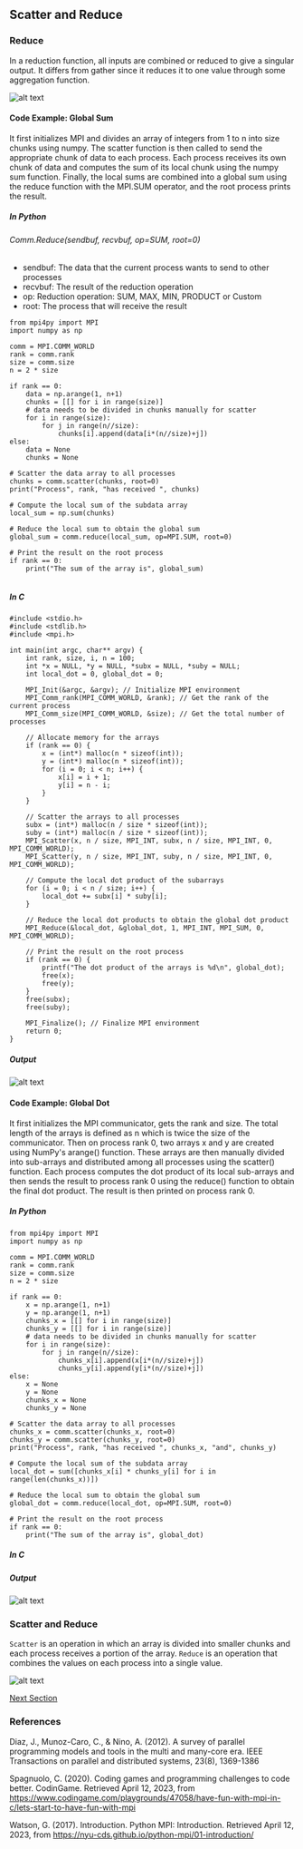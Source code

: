 ## Scatter and Reduce

### Reduce

In a reduction function, all inputs are combined or reduced to give a singular output. It differs from gather since it reduces it to one value through some aggregation function.

![alt text](https://github.com/japnitahuja/guide-to-mpi/blob/main/documentation/images/reduce.jpg)

#### Code Example: Global Sum

 It first initializes MPI and divides an array of integers from 1 to n into size chunks using numpy. The scatter function is then called to send the appropriate chunk of data to each process. Each process receives its own chunk of data and computes the sum of its local chunk using the numpy sum function. Finally, the local sums are combined into a global sum using the reduce function with the MPI.SUM operator, and the root process prints the result.

##### In Python

###### Comm.Reduce(sendbuf, recvbuf, op=SUM, root=0)
- sendbuf: The data that the current process wants to send to other processes
- recvbuf: The result of the reduction operation
- op: Reduction operation: SUM, MAX, MIN, PRODUCT or Custom
- root: The process that will receive the result

```
from mpi4py import MPI
import numpy as np

comm = MPI.COMM_WORLD
rank = comm.rank
size = comm.size
n = 2 * size

if rank == 0:
    data = np.arange(1, n+1)
    chunks = [[] for i in range(size)]
    # data needs to be divided in chunks manually for scatter
    for i in range(size):
        for j in range(n//size):
            chunks[i].append(data[i*(n//size)+j])
else:
    data = None
    chunks = None

# Scatter the data array to all processes
chunks = comm.scatter(chunks, root=0)
print("Process", rank, "has received ", chunks)

# Compute the local sum of the subdata array
local_sum = np.sum(chunks)

# Reduce the local sum to obtain the global sum
global_sum = comm.reduce(local_sum, op=MPI.SUM, root=0)

# Print the result on the root process
if rank == 0:
    print("The sum of the array is", global_sum)


```

##### In C
```
#include <stdio.h>
#include <stdlib.h>
#include <mpi.h>

int main(int argc, char** argv) {
    int rank, size, i, n = 100;
    int *x = NULL, *y = NULL, *subx = NULL, *suby = NULL;
    int local_dot = 0, global_dot = 0;

    MPI_Init(&argc, &argv); // Initialize MPI environment
    MPI_Comm_rank(MPI_COMM_WORLD, &rank); // Get the rank of the current process
    MPI_Comm_size(MPI_COMM_WORLD, &size); // Get the total number of processes

    // Allocate memory for the arrays
    if (rank == 0) {
        x = (int*) malloc(n * sizeof(int));
        y = (int*) malloc(n * sizeof(int));
        for (i = 0; i < n; i++) {
            x[i] = i + 1;
            y[i] = n - i;
        }
    }

    // Scatter the arrays to all processes
    subx = (int*) malloc(n / size * sizeof(int));
    suby = (int*) malloc(n / size * sizeof(int));
    MPI_Scatter(x, n / size, MPI_INT, subx, n / size, MPI_INT, 0, MPI_COMM_WORLD);
    MPI_Scatter(y, n / size, MPI_INT, suby, n / size, MPI_INT, 0, MPI_COMM_WORLD);

    // Compute the local dot product of the subarrays
    for (i = 0; i < n / size; i++) {
        local_dot += subx[i] * suby[i];
    }

    // Reduce the local dot products to obtain the global dot product
    MPI_Reduce(&local_dot, &global_dot, 1, MPI_INT, MPI_SUM, 0, MPI_COMM_WORLD);

    // Print the result on the root process
    if (rank == 0) {
        printf("The dot product of the arrays is %d\n", global_dot);
        free(x);
        free(y);
    }
    free(subx);
    free(suby);

    MPI_Finalize(); // Finalize MPI environment
    return 0;
}
```

##### Output

![alt text](https://github.com/japnitahuja/guide-to-mpi/blob/main/documentation/images/output9.jpg)

#### Code Example: Global Dot

 It first initializes the MPI communicator, gets the rank and size. The total length of the arrays is defined as n which is twice the size of the communicator. Then on process rank 0, two arrays x and y are created using NumPy's arange() function. These arrays are then manually divided into sub-arrays and distributed among all processes using the scatter() function. Each process computes the dot product of its local sub-arrays and then sends the result to process rank 0 using the reduce() function to obtain the final dot product. The result is then printed on process rank 0.

##### In Python

```
from mpi4py import MPI
import numpy as np

comm = MPI.COMM_WORLD
rank = comm.rank
size = comm.size
n = 2 * size

if rank == 0:
    x = np.arange(1, n+1)
    y = np.arange(1, n+1)
    chunks_x = [[] for i in range(size)]
    chunks_y = [[] for i in range(size)]
    # data needs to be divided in chunks manually for scatter
    for i in range(size):
        for j in range(n//size):
            chunks_x[i].append(x[i*(n//size)+j])
            chunks_y[i].append(y[i*(n//size)+j])
else:
    x = None
    y = None
    chunks_x = None
    chunks_y = None

# Scatter the data array to all processes
chunks_x = comm.scatter(chunks_x, root=0)
chunks_y = comm.scatter(chunks_y, root=0)
print("Process", rank, "has received ", chunks_x, "and", chunks_y)

# Compute the local sum of the subdata array
local_dot = sum([chunks_x[i] * chunks_y[i] for i in range(len(chunks_x))])

# Reduce the local sum to obtain the global sum
global_dot = comm.reduce(local_dot, op=MPI.SUM, root=0)

# Print the result on the root process
if rank == 0:
    print("The sum of the array is", global_dot)

```

##### In C

##### Output

![alt text](https://github.com/japnitahuja/guide-to-mpi/blob/main/documentation/images/output10.jpg)

### Scatter and Reduce

`Scatter` is an operation in which an array is divided into smaller chunks and each process receives a portion of the array. `Reduce` is an operation that combines the values on each process into a single value. 

![alt text](https://github.com/japnitahuja/guide-to-mpi/blob/main/documentation/images/scatterreduce.jpg)

[Next Section]()

### References

Diaz, J., Munoz-Caro, C., & Nino, A. (2012). A survey of parallel programming models and tools in the multi and many-core era. IEEE Transactions on parallel and distributed systems, 23(8), 1369-1386

Spagnuolo, C. (2020). Coding games and programming challenges to code better. CodinGame. Retrieved April 12, 2023, from https://www.codingame.com/playgrounds/47058/have-fun-with-mpi-in-c/lets-start-to-have-fun-with-mpi 

Watson, G. (2017). Introduction. Python MPI: Introduction. Retrieved April 12, 2023, from https://nyu-cds.github.io/python-mpi/01-introduction/ 
